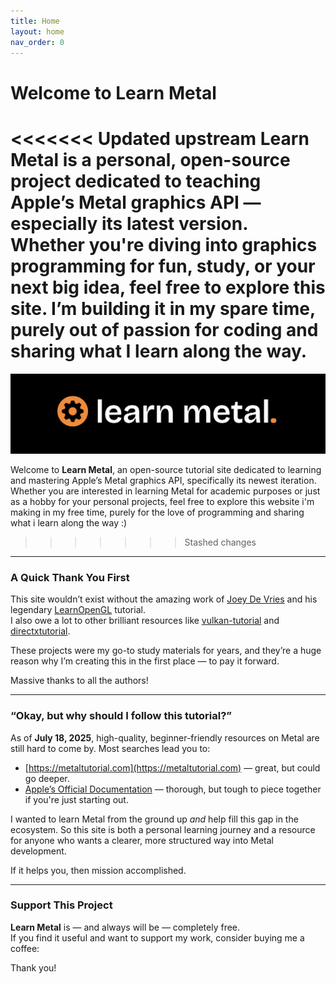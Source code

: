```yaml
---
title: Home
layout: home
nav_order: 0
---
```


# Welcome to Learn Metal

<<<<<<< Updated upstream
**Learn Metal** is a personal, open-source project dedicated to teaching Apple’s Metal graphics API — especially its latest version.  
Whether you're diving into graphics programming for fun, study, or your next big idea, feel free to explore this site. I’m building it in my spare time, purely out of passion for coding and sharing what I learn along the way.
=======
![splash-logo-1](splash-logo-2.png)

Welcome to **Learn Metal**, an open-source tutorial site dedicated to learning and mastering Apple’s Metal graphics API, specifically its newest iteration.
Whether you are interested in learning Metal for academic purposes or just as a hobby for your personal projects, feel free to explore this website i'm making in my free time, purely for the love of programming and sharing what i learn along the way :)
>>>>>>> Stashed changes

---

### A Quick Thank You First

This site wouldn’t exist without the amazing work of [Joey De Vries](http://joeydevries.com/#home) and his legendary [LearnOpenGL](https://learnopengl.com) tutorial.  
I also owe a lot to other brilliant resources like [vulkan-tutorial](https://vulkan-tutorial.com) and [directxtutorial](http://www.directxtutorial.com/Lesson.aspx?lessonid=9-4-1).

These projects were my go-to study materials for years, and they’re a huge reason why I’m creating this in the first place — to pay it forward.

Massive thanks to all the authors!

---

### “Okay, but why should I follow this tutorial?”

As of **July 18, 2025**, high-quality, beginner-friendly resources on Metal are still hard to come by. Most searches lead you to:

- [https://metaltutorial.com](https://metaltutorial.com) — great, but could go deeper.
- [Apple’s Official Documentation](https://developer.apple.com/documentation/Metal/) — thorough, but tough to piece together if you're just starting out.

I wanted to learn Metal from the ground up *and* help fill this gap in the ecosystem. So this site is both a personal learning journey and a resource for anyone who wants a clearer, more structured way into Metal development.

If it helps you, then mission accomplished.

---

### Support This Project

**Learn Metal** is — and always will be — completely free.  
If you find it useful and want to support my work, consider buying me a coffee:

<script type="text/javascript" src="https://cdnjs.buymeacoffee.com/1.0.0/button.prod.min.js" data-name="bmc-button" data-slug="theboredprog" data-color="#FFDD00" data-emoji="☕"  data-font="Cookie" data-text="Buy me a coffee" data-outline-color="#000000" data-font-color="#000000" data-coffee-color="#ffffff" ></script>

Thank you!
